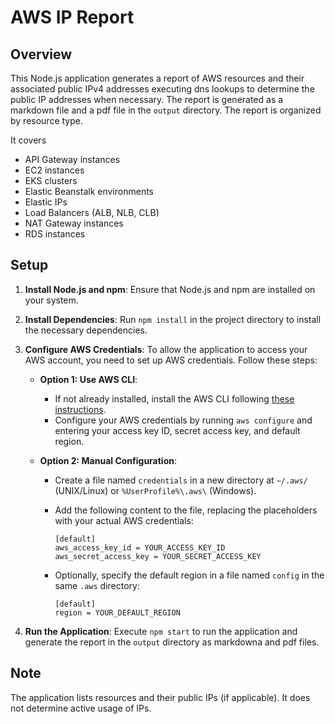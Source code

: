 # AWS IP Report

## Overview

This Node.js application generates a report of AWS resources and their associated public IPv4 addresses executing dns lookups to determine the public IP addresses when necessary. The report is generated as a markdown file and a pdf file in the `output` directory. The report is organized by resource type.

It covers

- API Gateway instances
- EC2 instances
- EKS clusters
- Elastic Beanstalk environments
- Elastic IPs
- Load Balancers (ALB, NLB, CLB)
- NAT Gateway instances
- RDS instances

## Setup

1. **Install Node.js and npm**: Ensure that Node.js and npm are installed on your system.

2. **Install Dependencies**: Run `npm install` in the project directory to install the necessary dependencies.

3. **Configure AWS Credentials**: To allow the application to access your AWS account, you need to set up AWS credentials. Follow these steps:

   - **Option 1: Use AWS CLI**:
     - If not already installed, install the AWS CLI following [these instructions](https://aws.amazon.com/cli/).
     - Configure your AWS credentials by running `aws configure` and entering your access key ID, secret access key, and default region.
   - **Option 2: Manual Configuration**:

     - Create a file named `credentials` in a new directory at `~/.aws/` (UNIX/Linux) or `%UserProfile%\.aws\` (Windows).
     - Add the following content to the file, replacing the placeholders with your actual AWS credentials:

       ```text
       [default]
       aws_access_key_id = YOUR_ACCESS_KEY_ID
       aws_secret_access_key = YOUR_SECRET_ACCESS_KEY
       ```

     - Optionally, specify the default region in a file named `config` in the same `.aws` directory:

       ```text
       [default]
       region = YOUR_DEFAULT_REGION
       ```

4. **Run the Application**: Execute `npm start` to run the application and generate the report in the `output` directory as markdowna and pdf files.

## Note

The application lists resources and their public IPs (if applicable). It does not determine active usage of IPs.
